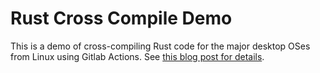 # Rust Cross Compile Demo

This is a demo of cross-compiling Rust code for the major desktop OSes from Linux using Gitlab Actions. See [this blog post for details]().
